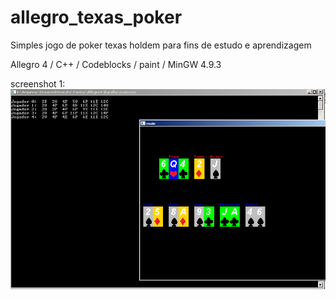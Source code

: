 # allegro_texas_poker
Simples jogo de poker texas holdem para fins de estudo e aprendizagem

Allegro 4 / C++ / Codeblocks / paint / MinGW 4.9.3


screenshot 1:
![alt tag](screen3.png)
